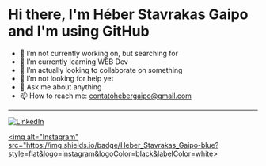 # Hi there, I'm Héber Stavrakas Gaipo and I'm using GitHub

<!--
**Heber-Stavrakas-Gaipo/Heber-Stavrakas-Gaipo** is a ✨ _special_ ✨ repository because its `README.md` (this file) appears on your GitHub profile.

Here are some ideas to get you started:
-->

- 🔭 I’m not currently working on, but searching for
- 🌱 I’m currently learning WEB Dev
- 👯 I’m actually looking to collaborate on something
- 🤔 I’m not looking for help yet
- 💬 Ask me about anything
- 📫 How to reach me: contatohebergaipo@gmail.com

---

<p align="left">
  <a href="HTTPS://www.linkedin.com/heber-stavrakas-gaipo" target="_blank"><img alt="LinkedIn" src="https://img.shields.io/badge/Heber_Stavrakas_Gaipo-blue?style=flat&logo=LinkedIn&logoColor=blue&labelColor=white&link=https%3A%2F%2Fwww.linkedin.com%2Fin%2Fheber-stavrakas-gaipo%2F"></a>
  
  <a href="https://instagram.com/heber_stavrakas?igshid=OGQ5ZDc2ODk2ZA==" target="_blank"><img alt="Instagram" src="https://img.shields.io/badge/Heber_Stavrakas_Gaipo-blue?style=flat&logo=instagram&logoColor=black&labelColor=white></a>
</p>
